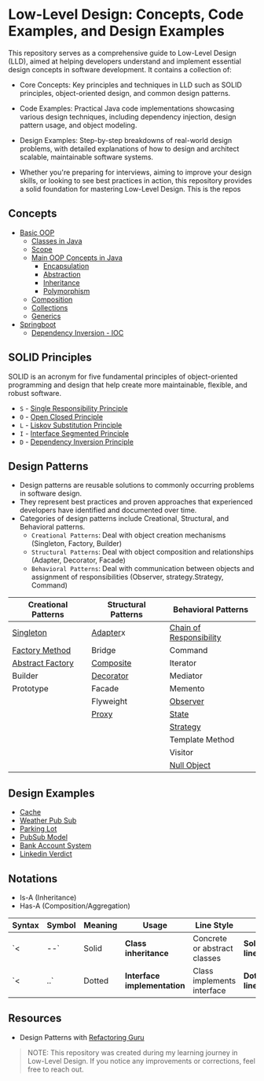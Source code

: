 # Low-Level Design: Concepts, Code Examples, and Design Examples

This repository serves as a comprehensive guide to Low-Level Design (LLD), aimed at helping developers understand and implement essential design concepts in software development. It contains a collection of:

- Core Concepts: Key principles and techniques in LLD such as SOLID principles, object-oriented design, and common design patterns.
- Code Examples: Practical Java code implementations showcasing various design techniques, including dependency injection, design pattern usage, and object modeling.
- Design Examples: Step-by-step breakdowns of real-world design problems, with detailed explanations of how to design and architect scalable, maintainable software systems.

- Whether you're preparing for interviews, aiming to improve your design skills, or looking to see best practices in action, this repository provides a solid foundation for mastering Low-Level Design.
This is the repos


## Concepts
- [Basic OOP](./concepts/oops/java.md#basic-oop)
  - [Classes in Java](./concepts/oops/java.md#classes-in-java)
  - [Scope](./concepts/oops/java.md#scope)
  - [Main OOP Concepts in Java](./concepts/oops/java.md#main-oop-concepts-in-java)
    - [Encapsulation](./concepts/oops/java.md#encapsulation)
    - [Abstraction](./concepts/oops/java.md#abstraction)
    - [Inheritance](./concepts/oops/java.md#inheritance)
    - [Polymorphism](./concepts/oops/java.md#polymorphism-)
  - [Composition](./concepts/oops/java.md#composition)
  - [Collections](./concepts/oops/java.md#collections)
  - [Generics](./concepts/oops/java.md#generics)
- [Springboot](./concepts/spring-boot/sb_overview.md)
  - [Dependency Inversion - IOC](./concepts/spring-boot/di-ioc.md)
  
## SOLID Principles
SOLID is an acronym for five fundamental principles of object-oriented programming and design that help create more maintainable, flexible, and robust software.
- `S` - [Single Responsibility Principle](concepts/solid-principles/single-responsibility-principle.md)
- `O` - [Open Closed Principle](concepts/solid-principles/open-closed-principle.md)
- `L` - [Liskov Substitution Principle](concepts/solid-principles/liskov-substitution-principle.md)
- `I` - [Interface Segmented Principle](concepts/solid-principles/interface-segmented-principle.md)
- `D` - [Dependency Inversion Principle](concepts/solid-principles/dependency-Inversion-principle.md)



## Design Patterns
- Design patterns are reusable solutions to commonly occurring problems in software design. 
- They represent best practices and proven approaches that experienced developers have identified and documented over time.
- Categories of design patterns include Creational, Structural, and Behavioral patterns.
  - `Creational Patterns`: Deal with object creation mechanisms (Singleton, Factory, Builder)
  - `Structural Patterns`: Deal with object composition and relationships (Adapter, Decorator, Facade)
  - `Behavioral Patterns`: Deal with communication between objects and assignment of responsibilities (Observer, strategy.Strategy, Command)
  

| Creational Patterns                                                | Structural Patterns                                | Behavioral Patterns                                                              |
|--------------------------------------------------------------------|----------------------------------------------------|----------------------------------------------------------------------------------|
| [Singleton](concepts/design-patterns/strategy.md)                  | [Adapter](concepts/design-patterns/adapter.md)x    | [Chain of Responsibility](./concepts/design-patterns/chain-of-responsibility.md) |
| [Factory Method](./concepts/design-patterns/factory.md)            | Bridge                                             | Command                                                                          |
| [Abstract Factory](./concepts/design-patterns/abstract-factory.md) | [Composite](concepts/design-patterns/composite.md) | Iterator                                                                         |
| Builder                                                            | [Decorator](concepts/design-patterns/decorator.md) | Mediator                                                                         |
| Prototype                                                          | Facade                                             | Memento                                                                          |
|                                                                    | Flyweight                                          | [Observer](concepts/design-patterns/observer.md)                                 |
|                                                                    | [Proxy](concepts/design-patterns/proxy.md)         | [State](./concepts/design-patterns/state.md)                                     |
|                                                                    |                                                    | [Strategy](concepts/design-patterns/strategy.md)                                 |
|                                                                    |                                                    | Template Method                                                                  |
|                                                                    |                                                    | Visitor                                                                          |
|                                                                    |                                                    | [Null Object](concepts/design-patterns/null-object.md)                           |
## Design Examples

- [Cache](./problems/LRU-based-cache.md)
- [Weather Pub Sub](./problems/weather-pub-sub.md)
- [Parking Lot](./problems/parking-lot.md)
- [PubSub Model](./problems/pub-sub-model.md)
- [Bank Account System](./problems/bank-account-system.md)
- [Linkedin Verdict](./problems/linkedin-verdict.md)


## Notations
- Is-A (Inheritance)
- Has-A (Composition/Aggregation)

| Syntax | Symbol | Meaning | Usage                        | Line Style                   |                 |
| ------ | ------ | ------- | ---------------------------- | ---------------------------- | --------------- |
| \`<    | --\`   | Solid   | **Class inheritance**        | Concrete or abstract classes | **Solid line**  |
| \`<    | ..\`   | Dotted  | **Interface implementation** | Class implements interface   | **Dotted line** |


## Resources

- Design Patterns with [Refactoring Guru](https://refactoring.guru)

> NOTE: This repository was created during my learning journey in Low-Level Design. If you notice any improvements or corrections, feel free to reach out.